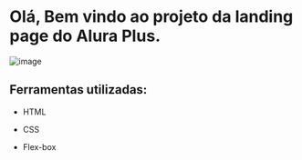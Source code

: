 # Olá, Bem vindo ao projeto da landing page do Alura Plus.

![image](https://media.licdn.com/dms/image/D4D22AQHaOtuiKePJcA/feedshare-shrink_800/0/1688655990980?e=1691625600&v=beta&t=zQuNjiEYDnhxpJZKes_jja4wCEdp3exin-0qra18WSg)


## Ferramentas utilizadas:

* HTML

* CSS

* Flex-box
